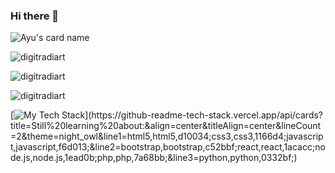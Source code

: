 ### Hi there 👋

![Ayu's card name](https://cardivo.vercel.app/api?name=Ayu&description=Hi,%20I%27m%20a%20learner.%20Nice%20to%20meet%20you%20%F0%9F%91%8B&image=https://digitradiart.github.io/assets/faceless.jpg&backgroundColor=%23ecf0f1&github=digitradiart&pattern=brickWall&colorPattern=%23eaeaea)


<p align="left"> <img src="https://komarev.com/ghpvc/?username=digitradiart&color=blueviolet&style=flat-square&label=Visitor+counter" alt="digitradiart" /> </p>

<p align="left"> <img src="https://github-readme-stats.vercel.app/api?username=digitradiart&show_icons=true&hide_border=true&theme=nightowl" alt="digitradiart"/> </p>

<p align="left"><img src="https://github-readme-stats.vercel.app/api/top-langs/?username=digitradiart&layout=compact&theme=nightowl" alt="digitradiart"/> </p>

<!-- <p align="left"><img src="https://gitwar.herokuapp.com/badge?username=digitradiart&label=Gitwar%20Profile%20Score&style=for-the-badge&color=blueviolet" alt="digitradiart"/> </p>
 -->

[![My Tech Stack](https://github-readme-tech-stack.vercel.app/api/cards?title=Still%20learning%20about:&align=center&titleAlign=center&lineCount=2&theme=night_owl&line1=html5,html5,d10034;css3,css3,1166d4;javascript,javascript,f6d013;&line2=bootstrap,bootstrap,c52bbf;react,react,1acacc;node.js,node.js,1ead0b;php,php,7a68bb;)](https://github-readme-tech-stack.vercel.app/api/cards?title=Still%20learning%20about:&align=center&titleAlign=center&lineCount=2&theme=night_owl&line1=html5,html5,d10034;css3,css3,1166d4;javascript,javascript,f6d013;&line2=bootstrap,bootstrap,c52bbf;react,react,1acacc;node.js,node.js,1ead0b;php,php,7a68bb;&line3=python,python,0332bf;)
